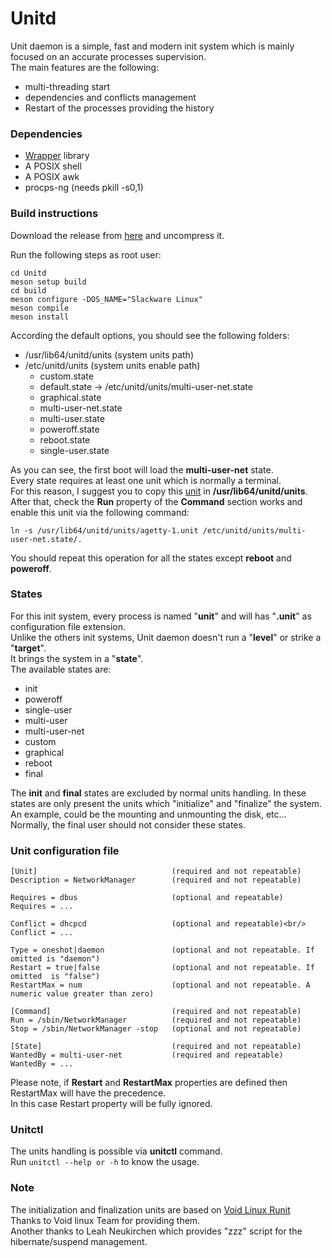 # Unitd

Unit daemon is a simple, fast and modern init system which is mainly focused on an accurate processes supervision.<br/>
The main features are the following:

- multi-threading start
- dependencies and conflicts management
- Restart of the processes providing the history


### Dependencies

- [Wrapper](https://github.com/pandom79/wrapper) library
- A POSIX shell
- A POSIX awk
- procps-ng (needs pkill -s0,1)


### Build instructions

Download the release from [here](https://github.com/pandom79/Unitd/releases) and uncompress it.<br/>

Run the following steps as root user:</br>
```
cd Unitd
meson setup build
cd build
meson configure -DOS_NAME="Slackware Linux"
meson compile
meson install
```

According the default options, you should see the following folders:<br>

- /usr/lib64/unitd/units   (system units path)
- /etc/unitd/units         (system units enable path)
    - custom.state
    - default.state -> /etc/unitd/units/multi-user-net.state
    - graphical.state
    - multi-user-net.state
    - multi-user.state
    - poweroff.state
    - reboot.state
    - single-user.state

As you can see, the first boot will load the **multi-user-net** state.<br/>
Every state requires at least one unit which is normally a terminal.<br/>
For this reason, I suggest you to copy this [unit](https://github.com/pandom79/Unitd/blob/master/src/extra/units/agetty-1.unit) in **/usr/lib64/unitd/units**.<br>
After that, check the **Run** property of the **Command** section works and enable this unit via the following command:<br>
```
ln -s /usr/lib64/unitd/units/agetty-1.unit /etc/unitd/units/multi-user-net.state/.
```
You should repeat this operation for all the states except **reboot** and **poweroff**.<br/>


### States

For this init system, every process is named "**unit**" and will has "**.unit**" as configuration file extension.<br/>
Unlike the others init systems, Unit daemon doesn't run a "**level**" or strike a "**target**".<br/>
It brings the system in a "**state**".<br/>
The available states are:

- init
- poweroff
- single-user
- multi-user
- multi-user-net
- custom
- graphical
- reboot
- final

The **init** and **final** states are excluded by normal units handling. In these states are only present the units which "initialize" and "finalize" the system. An example, could be the mounting and unmounting the disk, etc... Normally, the final user should not consider these states.


### Unit configuration file

```
[Unit]                              (required and not repeatable)
Description = NetworkManager	    (required and not repeatable)

Requires = dbus                     (optional and repeatable)
Requires = ...

Conflict = dhcpcd                   (optional and repeatable)<br/>
Conflict = ...

Type = oneshot|daemon               (optional and not repeatable. If omitted is "daemon")
Restart = true|false                (optional and not repeatable. If omitted  is "false")
RestartMax = num                    (optional and not repeatable. A numeric value greater than zero)

[Command]                           (required and not repeatable)
Run = /sbin/NetworkManager          (required and not repeatable)
Stop = /sbin/NetworkManager -stop   (optional and not repeatable)

[State]                             (required and not repeatable)
WantedBy = multi-user-net           (required and repeatable)
WantedBy = ...
```
Please note, if **Restart** and **RestartMax** properties are defined then RestartMax will have the precedence.<br/>
In this case Restart property will be  fully ignored.

### Unitctl 

The units handling is possible via **unitctl** command.<br/>
Run ```unitctl --help or -h``` to know the usage.<br/>


### Note
The initialization and finalization units are based on [Void Linux Runit](https://github.com/void-linux/void-runit)<br/>
Thanks to Void linux Team for providing them.<br/>
Another thanks to Leah Neukirchen which provides "zzz" script for the hibernate/suspend management.<br/>

